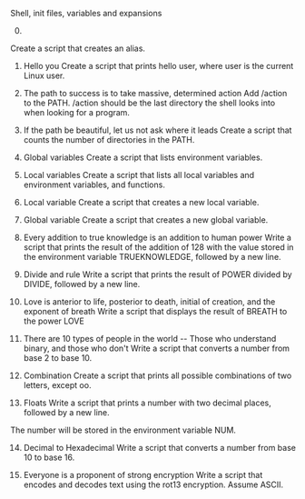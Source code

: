 Shell, init files, variables and expansions

0. <o>
Create a script that creates an alias.

1. Hello you
Create a script that prints hello user, where user is the current Linux user.

2. The path to success is to take massive, determined action
Add /action to the PATH. /action should be the last directory the shell looks into when looking for a program.

3. If the path be beautiful, let us not ask where it leads
Create a script that counts the number of directories in the PATH.

4. Global variables
Create a script that lists environment variables.

5. Local variables
Create a script that lists all local variables and environment variables, and functions.

6. Local variable
Create a script that creates a new local variable.

7. Global variable
Create a script that creates a new global variable.

8. Every addition to true knowledge is an addition to human power
Write a script that prints the result of the addition of 128 with the value stored in the environment variable TRUEKNOWLEDGE, followed by a new line.

9. Divide and rule
Write a script that prints the result of POWER divided by DIVIDE, followed by a new line.

10. Love is anterior to life, posterior to death, initial of creation, and the exponent of breath
Write a script that displays the result of BREATH to the power LOVE

11. There are 10 types of people in the world -- Those who understand binary, and those who don't
Write a script that converts a number from base 2 to base 10.

12. Combination
Create a script that prints all possible combinations of two letters, except oo.

13. Floats
Write a script that prints a number with two decimal places, followed by a new line.

The number will be stored in the environment variable NUM.

14. Decimal to Hexadecimal
Write a script that converts a number from base 10 to base 16.

16. Everyone is a proponent of strong encryption
Write a script that encodes and decodes text using the rot13 encryption. Assume ASCII.
